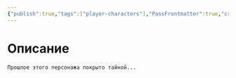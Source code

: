 ```yaml
---
{"publish":true,"tags":["player-characters"],"PassFrontmatter":true,"created":"2025-04-02T16:12:04.913+03:00","updated":"2025-04-02T16:12:04.913+03:00"}
---
```


# Описание

`Прошлое этого персонажа покрыто тайной...`